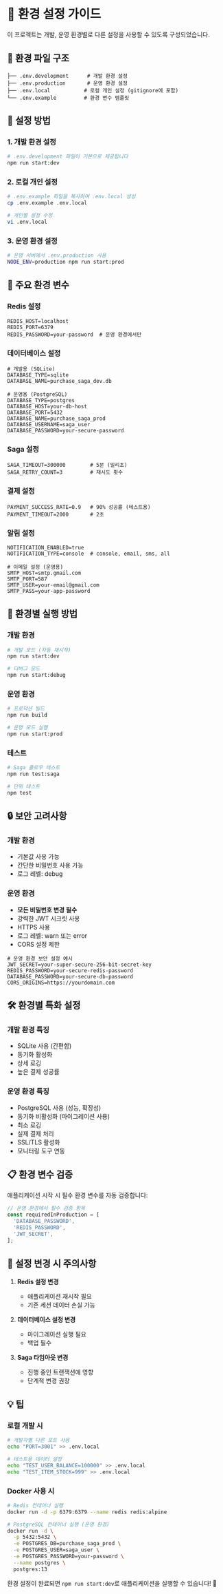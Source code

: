 # 🔧 환경 설정 가이드

이 프로젝트는 개발, 운영 환경별로 다른 설정을 사용할 수 있도록 구성되었습니다.

## 📁 환경 파일 구조

```
├── .env.development      # 개발 환경 설정
├── .env.production       # 운영 환경 설정
├── .env.local           # 로컬 개인 설정 (gitignore에 포함)
└── .env.example         # 환경 변수 템플릿
```

## 🚀 설정 방법

### 1. 개발 환경 설정

```bash
# .env.development 파일이 기본으로 제공됩니다
npm run start:dev
```

### 2. 로컬 개인 설정

```bash
# .env.example 파일을 복사하여 .env.local 생성
cp .env.example .env.local

# 개인별 설정 수정
vi .env.local
```

### 3. 운영 환경 설정

```bash
# 운영 서버에서 .env.production 사용
NODE_ENV=production npm run start:prod
```

## 🔑 주요 환경 변수

### Redis 설정
```env
REDIS_HOST=localhost
REDIS_PORT=6379
REDIS_PASSWORD=your-password  # 운영 환경에서만
```

### 데이터베이스 설정
```env
# 개발용 (SQLite)
DATABASE_TYPE=sqlite
DATABASE_NAME=purchase_saga_dev.db

# 운영용 (PostgreSQL)
DATABASE_TYPE=postgres
DATABASE_HOST=your-db-host
DATABASE_PORT=5432
DATABASE_NAME=purchase_saga_prod
DATABASE_USERNAME=saga_user
DATABASE_PASSWORD=your-secure-password
```

### Saga 설정
```env
SAGA_TIMEOUT=300000        # 5분 (밀리초)
SAGA_RETRY_COUNT=3         # 재시도 횟수
```

### 결제 설정
```env
PAYMENT_SUCCESS_RATE=0.9   # 90% 성공률 (테스트용)
PAYMENT_TIMEOUT=2000       # 2초
```

### 알림 설정
```env
NOTIFICATION_ENABLED=true
NOTIFICATION_TYPE=console  # console, email, sms, all

# 이메일 설정 (운영용)
SMTP_HOST=smtp.gmail.com
SMTP_PORT=587
SMTP_USER=your-email@gmail.com
SMTP_PASS=your-app-password
```

## 🎯 환경별 실행 방법

### 개발 환경
```bash
# 개발 모드 (자동 재시작)
npm run start:dev

# 디버그 모드
npm run start:debug
```

### 운영 환경
```bash
# 프로덕션 빌드
npm run build

# 운영 모드 실행
npm run start:prod
```

### 테스트
```bash
# Saga 플로우 테스트
npm run test:saga

# 단위 테스트
npm test
```

## 🔒 보안 고려사항

### 개발 환경
- 기본값 사용 가능
- 간단한 비밀번호 사용 가능
- 로그 레벨: debug

### 운영 환경
- **모든 비밀번호 변경 필수**
- 강력한 JWT 시크릿 사용
- HTTPS 사용
- 로그 레벨: warn 또는 error
- CORS 설정 제한

```env
# 운영 환경 보안 설정 예시
JWT_SECRET=your-super-secure-256-bit-secret-key
REDIS_PASSWORD=your-secure-redis-password
DATABASE_PASSWORD=your-secure-db-password
CORS_ORIGINS=https://yourdomain.com
```

## 🛠️ 환경별 특화 설정

### 개발 환경 특징
- SQLite 사용 (간편함)
- 동기화 활성화
- 상세 로깅
- 높은 결제 성공률

### 운영 환경 특징
- PostgreSQL 사용 (성능, 확장성)
- 동기화 비활성화 (마이그레이션 사용)
- 최소 로깅
- 실제 결제 처리
- SSL/TLS 활성화
- 모니터링 도구 연동

## 📋 환경 변수 검증

애플리케이션 시작 시 필수 환경 변수를 자동 검증합니다:

```typescript
// 운영 환경에서 필수 검증 항목
const requiredInProduction = [
  'DATABASE_PASSWORD',
  'REDIS_PASSWORD', 
  'JWT_SECRET',
];
```

## 🔄 설정 변경 시 주의사항

1. **Redis 설정 변경**
   - 애플리케이션 재시작 필요
   - 기존 세션 데이터 손실 가능

2. **데이터베이스 설정 변경**
   - 마이그레이션 실행 필요
   - 백업 필수

3. **Saga 타임아웃 변경**
   - 진행 중인 트랜잭션에 영향
   - 단계적 변경 권장

## 💡 팁

### 로컬 개발 시
```bash
# 개발자별 다른 포트 사용
echo "PORT=3001" >> .env.local

# 테스트용 데이터 설정
echo "TEST_USER_BALANCE=100000" >> .env.local
echo "TEST_ITEM_STOCK=999" >> .env.local
```

### Docker 사용 시
```bash
# Redis 컨테이너 실행
docker run -d -p 6379:6379 --name redis redis:alpine

# PostgreSQL 컨테이너 실행 (운영 환경)
docker run -d \
  -p 5432:5432 \
  -e POSTGRES_DB=purchase_saga_prod \
  -e POSTGRES_USER=saga_user \
  -e POSTGRES_PASSWORD=your-password \
  --name postgres \
  postgres:13
```

환경 설정이 완료되면 `npm run start:dev`로 애플리케이션을 실행할 수 있습니다! 🚀